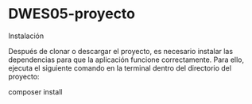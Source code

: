 # DWES05-proyecto

Instalación

Después de clonar o descargar el proyecto, es necesario instalar las dependencias para que la aplicación funcione correctamente. Para ello, ejecuta el siguiente comando en la terminal dentro del directorio del proyecto:

composer install
